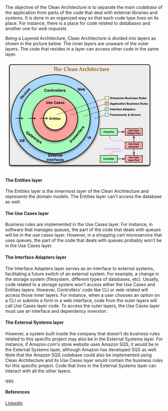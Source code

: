 The objective of the Clean Architecture is to separate the *main codebase* of the application from parts of the code that deal with external libraries and systems. It is done in an organized way so that each code type lives on its place. For instance, there is a place for code related to *databases* and another one for *web requests*.

Being a Layered Architecture, Clean Architecture is divided into layers as shown in the picture below. The inner layers are unaware of the outer layers. The code that resides in a layer can access other code in the same layer.

![clean](clean.jpeg)
#### The Entities layer
The Entities layer is the innermost layer of the Clean Architecture and represents the domain models. The Entities layer can’t access the database as well.

#### The Use Cases layer
Business rules are implemented in the Use Cases layer. For instance, in software that manages queues, the part of the code that deals with queues will be in the use cases layer. However, in a shopping cart microservice that uses queues, the part of the code that deals with queues probably won’t be in the Use Cases layer. 

#### The Interface Adapters layer
The Interface Adapters layer serves as an interface to external systems, facilitating a future switch of an external system. For example, a change in the storage system (filesystem, different types of databases, etc).
Usually, code related to a storage system won’t access either the Use Cases and Entities layers. However, Controllers’ code like CLI or web related will access those inner layers. For instance, when a user chooses an option on a CLI or submits a form in a web interface, code from the outer layers will call Use Cases layer code.
To access the outer layers, the Use Cases layer must use an interface and dependency inversion.

#### The External Systems layer
However, a system built inside the company that doesn’t do business rules related to this specific project may also be in the External Systems layer. For instance, if Amazon.com's store website uses Amazon SQS, it would be in the External Systems layer, although Amazon has developed SQS as well.
Note that the Amazon SQS codebase could also be implemented using Clean Architecture and its Use Cases layer would contain the business rules for this specific project.
Code that lives in the External Systems layer can interact with all the other layers.







qqq






#### References
[LinkedIn](https://www.linkedin.com/pulse/implementation-clean-architecture-python-part-1-cli-watanabe/)
